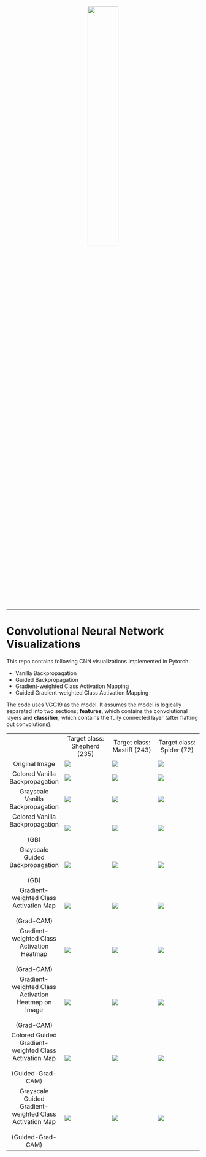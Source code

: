 <p align="center"><img width="40%" src="https://raw.githubusercontent.com/utkuozbulak/pytorch-custom-dataset-examples/master/data/pytorch-logo-dark.png" /></p>

--------------------------------------------------------------------------------
# Convolutional Neural Network Visualizations 

This repo contains following CNN visualizations implemented in Pytorch: 

* Vanilla Backpropagation
* Guided Backpropagation
* Gradient-weighted Class Activation Mapping
* Guided Gradient-weighted Class Activation Mapping

The code uses VGG19 as the model. It assumes the model is logically separated into two sections; **features**, which contains the convolutional layers and **classifier**, which contains the fully connected layer (after flatting out convolutions). 

<table border=0 >
	<tbody>
    <tr>
			<td>  </td>
			<td align="center"> Target class: Shepherd (235) </td>
			<td align="center"> Target class: Mastiff (243) </td>
			<td align="center"> Target class: Spider (72)</td>
		</tr>
		<tr>
			<td width="19%" align="center"> Original Image </td>
			<td width="27%" > <img src="https://raw.githubusercontent.com/utkuozbulak/pytorch-cnn-visualization/master/examples/dog_car.png"> </td>
			<td width="27%"> <img src="https://raw.githubusercontent.com/utkuozbulak/pytorch-cnn-visualization/master/examples/cat_dog.png"> </td>
			<td width="27%"> <img src="https://raw.githubusercontent.com/utkuozbulak/pytorch-cnn-visualization/master/examples/spider.png"> </td>
		</tr>
		<tr>
			<td width="19%" align="center"> Colored Vanilla Backpropagation </td>
			<td width="27%" > <img src="https://raw.githubusercontent.com/utkuozbulak/pytorch-cnn-visualization/master/results/dog_car_Vanilla_BP_color.jpg"> </td>
			<td width="27%"> <img src="https://raw.githubusercontent.com/utkuozbulak/pytorch-cnn-visualization/master/results/cat_dog_Vanilla_BP_color.jpg"> </td>
			<td width="27%"> <img src="https://raw.githubusercontent.com/utkuozbulak/pytorch-cnn-visualization/master/results/spider_Vanilla_BP_color.jpg"> </td>
		</tr>
			<td width="19%" align="center"> Grayscale Vanilla Backpropagation </td>
			<td width="27%" > <img src="https://raw.githubusercontent.com/utkuozbulak/pytorch-cnn-visualization/master/results/dog_car_Vanilla_BP_gray.jpg"> </td>
			<td width="27%"> <img src="https://raw.githubusercontent.com/utkuozbulak/pytorch-cnn-visualization/master/results/cat_dog_Vanilla_BP_gray.jpg"> </td>
			<td width="27%"> <img src="https://raw.githubusercontent.com/utkuozbulak/pytorch-cnn-visualization/master/results/spider_Vanilla_BP_gray.jpg"> </td>
		</tr>
    <tr>
			<td width="19%" align="center"> Colored Vanilla Backpropagation <br />  <br />  (GB)</td>
			<td width="27%" > <img src="https://raw.githubusercontent.com/utkuozbulak/pytorch-cnn-visualization/master/results/dog_car_Guided_BP_color.jpg"> </td>
			<td width="27%"> <img src="https://raw.githubusercontent.com/utkuozbulak/pytorch-cnn-visualization/master/results/cat_dog_Guided_BP_color.jpg"> </td>
			<td width="27%"> <img src="https://raw.githubusercontent.com/utkuozbulak/pytorch-cnn-visualization/master/results/spider_Guided_BP_color.jpg"> </td>
		</tr>
    <tr>
			<td width="19%" align="center"> Grayscale Guided Backpropagation <br />  <br /> (GB)</td>
			<td width="27%" > <img src="https://raw.githubusercontent.com/utkuozbulak/pytorch-cnn-visualization/master/results/dog_car_Guided_BP_gray.jpg"> </td>
			<td width="27%"> <img src="https://raw.githubusercontent.com/utkuozbulak/pytorch-cnn-visualization/master/results/cat_dog_Guided_BP_gray.jpg"> </td>
			<td width="27%"> <img src="https://raw.githubusercontent.com/utkuozbulak/pytorch-cnn-visualization/master/results/spider_Guided_BP_gray.jpg"> </td>
		</tr>
    <tr>
			<td width="19%" align="center"> Gradient-weighted Class Activation Map <br />  <br /> (Grad-CAM)</td>
			<td width="27%" > <img src="https://raw.githubusercontent.com/utkuozbulak/pytorch-cnn-visualization/master/results/dog_car_Cam_Grayscale.jpg"> </td>
			<td width="27%"> <img src="https://raw.githubusercontent.com/utkuozbulak/pytorch-cnn-visualization/master/results/cat_dog_Cam_Grayscale.jpg"> </td>
			<td width="27%"> <img src="https://raw.githubusercontent.com/utkuozbulak/pytorch-cnn-visualization/master/results/spider_Cam_Grayscale.jpg"> </td>
		</tr>
    <tr>
			<td width="19%" align="center"> Gradient-weighted Class Activation Heatmap <br />  <br /> (Grad-CAM)</td>
			<td width="27%" > <img src="https://raw.githubusercontent.com/utkuozbulak/pytorch-cnn-visualization/master/results/dog_car_Cam_Heatmap.jpg"> </td>
			<td width="27%"> <img src="https://raw.githubusercontent.com/utkuozbulak/pytorch-cnn-visualization/master/results/cat_dog_Cam_Heatmap.jpg"> </td>
			<td width="27%"> <img src="https://raw.githubusercontent.com/utkuozbulak/pytorch-cnn-visualization/master/results/spider_Cam_Heatmap.jpg"> </td>
		</tr>
    <tr>
			<td width="19%" align="center"> Gradient-weighted Class Activation Heatmap on Image <br />  <br /> (Grad-CAM)</td>
			<td width="27%" > <img src="https://raw.githubusercontent.com/utkuozbulak/pytorch-cnn-visualization/master/results/dog_car_Cam_On_Image.jpg"> </td>
			<td width="27%"> <img src="https://raw.githubusercontent.com/utkuozbulak/pytorch-cnn-visualization/master/results/cat_dog_Cam_On_Image.jpg"> </td>
			<td width="27%"> <img src="https://raw.githubusercontent.com/utkuozbulak/pytorch-cnn-visualization/master/results/spider_Cam_On_Image.jpg"> </td>
		</tr>
    <tr>
			<td width="19%" align="center"> Colored Guided Gradient-weighted Class Activation Map <br />  <br /> (Guided-Grad-CAM)</td>
			<td width="27%" > <img src="https://raw.githubusercontent.com/utkuozbulak/pytorch-cnn-visualization/master/results/dog_car_GGrad_Cam.jpg"> </td>
			<td width="27%"> <img src="https://raw.githubusercontent.com/utkuozbulak/pytorch-cnn-visualization/master/results/cat_dog_GGrad_Cam.jpg"> </td>
			<td width="27%"> <img src="https://raw.githubusercontent.com/utkuozbulak/pytorch-cnn-visualization/master/results/spider_GGrad_Cam.jpg"> </td>
		</tr>
    <tr>
			<td width="19%" align="center"> Grayscale Guided Gradient-weighted Class Activation Map  <br />  <br /> (Guided-Grad-CAM)</td>
			<td width="27%" > <img src="https://raw.githubusercontent.com/utkuozbulak/pytorch-cnn-visualization/master/results/dog_car_GGrad_Cam_gray.jpg"> </td>
			<td width="27%"> <img src="https://raw.githubusercontent.com/utkuozbulak/pytorch-cnn-visualization/master/results/cat_dog_GGrad_Cam_gray.jpg"> </td>
			<td width="27%"> <img src="https://raw.githubusercontent.com/utkuozbulak/pytorch-cnn-visualization/master/results/spider_GGrad_Cam_gray.jpg"> </td>
		</tr>
	</tbody>
</table>

